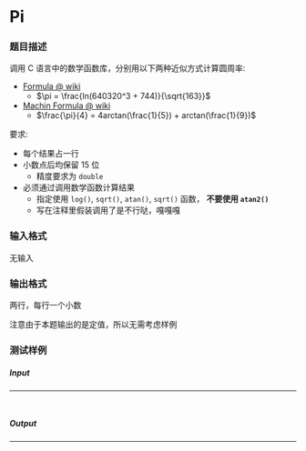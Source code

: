 # Pi

### 题目描述

调用 C 语言中的数学函数库，分别用以下两种近似方式计算圆周率:

- [Formula @ wiki](https://en.wikipedia.org/wiki/Approximations_of_π#Miscellaneous_approximations)
  - $\pi = \frac{ln(640320^3 + 744)}{\sqrt{163}}$
- [Machin Formula @ wiki](https://en.wikipedia.org/wiki/Approximations_of_π#Machin-like_formula)
  - $\frac{\pi}{4} = 4arctan(\frac{1}{5}) + arctan(\frac{1}{9})$

要求:

- 每个结果占一行
- 小数点后均保留 15 位
  - 精度要求为 `double`
- 必须通过调用数学函数计算结果
  - 指定使用 `log()`, `sqrt()`, `atan()`, `sqrt()` 函数， **不要使用 `atan2()`**
  - 写在注释里假装调用了是不行哒，嘎嘎嘎

### 输入格式

无输入

### 输出格式

两行，每行一个小数

注意由于本题输出的是定值，所以无需考虑样例

### 测试样例

##### Input

------

```
 
```

##### Output

------

```

```
